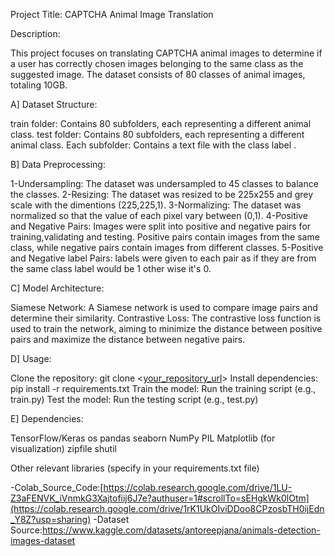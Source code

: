 Project Title: CAPTCHA Animal Image Translation

Description:

This project focuses on translating CAPTCHA animal images to determine if a user has correctly chosen images belonging to the same class as the suggested image. The dataset consists of 80 classes of animal images, totaling 10GB.

A] Dataset Structure:

train folder: Contains 80 subfolders, each representing a different animal class.
test folder: Contains 80 subfolders, each representing a different animal class.
Each subfolder: Contains a text file with the class label .

B] Data Preprocessing:

1-Undersampling: The dataset was undersampled to 45 classes to balance the classes.
2-Resizing: The dataset was resized to be 225x255 and grey scale with the dimentions (225,225,1).
3-Normalizing: The dataset was normalized so that the value of each pixel vary between (0,1).
4-Positive and Negative Pairs: Images were split into positive and negative pairs for training,validating and testing. Positive pairs contain images from the same class, while negative pairs contain images from different classes.
5-Positive and Negative label Pairs: labels were given to each pair as if they are from the same class label would be 1 other wise it's 0.

C] Model Architecture:

Siamese Network: A Siamese network is used to compare image pairs and determine their similarity.
Contrastive Loss: The contrastive loss function is used to train the network, aiming to minimize the distance between positive pairs and maximize the distance between negative pairs.

D] Usage:

Clone the repository: git clone <[your_repository_url](https://github.com/Toka-source/Captcha_Depi)>
Install dependencies: pip install -r requirements.txt
Train the model: Run the training script (e.g., train.py)
Test the model: Run the testing script (e.g., test.py)

E] Dependencies:

TensorFlow/Keras
os
pandas
seaborn
NumPy
PIL
Matplotlib (for visualization)
zipfile
shutil

Other relevant libraries (specify in your requirements.txt file)



-Colab_Source_Code:[https://colab.research.google.com/drive/1LU-Z3aFENVK_iVnmkG3Xajtofiij6J7e?authuser=1#scrollTo=sEHgkWk0lOtm](https://colab.research.google.com/drive/1rK1UkOIviDDoo8CPzosbTH0ijEdn_Y8Z?usp=sharing)
-Dataset Source:https://www.kaggle.com/datasets/antoreepjana/animals-detection-images-dataset

